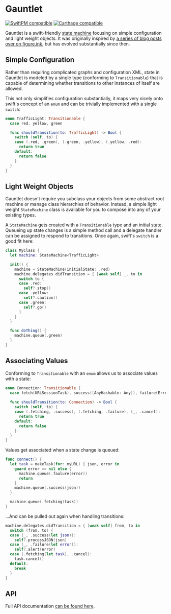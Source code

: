 # Gauntlet

[![SwiftPM compatible](https://img.shields.io/badge/SwiftPM-compatible-success)](https://github.com/Apple/swift-package-manager) [![Carthage compatible](https://img.shields.io/badge/Carthage-compatible-success)](https://github.com/Carthage/Carthage)

Gauntlet is a swift-friendly [state machine](https://en.wikipedia.org/wiki/Finite-state_machine) focusing on simple configuration and light weight objects. It was originally inspired by [a series of blog posts over on figure.ink](http://www.figure.ink/blog/2015/1/31/swift-state-machines-part-1), but has evolved substantially since then.

## Simple Configuration
Rather than requiring complicated graphs and configuration XML, state in Gauntlet is modeled by a single type (conforming to `Transitionable`) that is capable of determining whether transitions to other instances of itself are allowed. 

This not only simplifies configuration substantially, it maps very nicely onto swift's concept of an `enum` and can be trivially implemented with a single `switch`:   

```swift
enum TrafficLight: Transitionable {
  case red, yellow, green

  func shouldTransition(to: TrafficLight) -> Bool {
    switch (self, to) {
    case (.red, .green), (.green, .yellow), (.yellow, .red):
      return true
    default:
      return false
    }
  }
}
```

## Light Weight Objects
Gauntlet doesn't require you subclass your objects from some abstract root machine or manage class hierarchies of behavior. Instead, a simple light weight `StateMachine` class is available for you to compose into any of your existing types. 

A `StateMachine` gets created with a `Transitionable` type and an initial state. Queueing up state changes is a simple method call and a delegate handler can be assigned to respond to transitions. Once again, swift's `switch` is a good fit here:

```swift
class MyClass {
  let machine: StateMachine<TrafficLight>

  init() {
    machine = StateMachine(initialState: .red)
    machine.delegates.didTransition = { [weak self] _, to in
      switch to {
      case .red:
        self?.stop()
      case .yellow:
        self?.caution()
      case .green:
        self?.go() 
      }
    }
  }

  func doThing() {
    machine.queue(.green)
  }
}
```

## Associating Values

Conforming to `Transitionable` with an `enum` allows us to associate values with a state:

```swift
enum Connection: Transitionable {
  case fetch(URLSessionTask), success([AnyHashable: Any]), failure(Error), cancel
  
  func shouldTransition(to: Connection) -> Bool {
    switch (self, to) {
    case (.fetching, .success), (.fetching, .failure), (_, .cancel):
      return true
    default:
      return false
    }
  }
}
```

Values get associated when a state change is queued:

```swift
func connect() {
  let task = makeTask(for: myURL) { json, error in
    guard error == nil else {
      machine.queue(.faulure(error))
      return
    }
    machine.queue(.success(json))
  }

  machine.queue(.fetching(task))
}
```

…And can be pulled out again when handling transitions:

```swift
machine.delegates.didTransition = { [weak self] from, to in
  switch (from, to) {
  case (_, .success(let json)):
    self?.processJSON(json)
  case (_, .failure(let error)):
    self?.alert(error)
  case (.fetching(let task), .cancel):
    task.cancel()
  default:
    break
  }
}
```

## API
Full API documentation [can be found here](https://jemmons.github.io/Gauntlet/Protocols/StateType.html).
